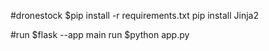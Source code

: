 #dronestock
$pip install -r requirements.txt
pip install Jinja2

#run
$flask --app main run
$python app.py